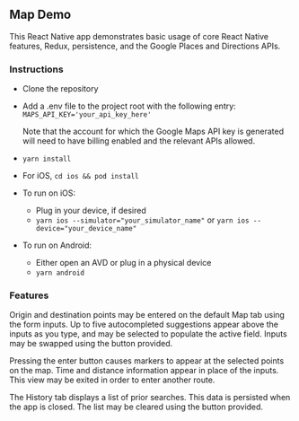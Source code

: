 ## **Map Demo**

This React Native app demonstrates basic usage of core React Native features, Redux, persistence, and the Google Places and Directions APIs.

### Instructions
* Clone the repository
* Add a .env file to the project root with the following entry:
`MAPS_API_KEY='your_api_key_here'`
  
    Note that the account for which the Google Maps API key is generated will need to have billing enabled and the relevant APIs allowed.
* `yarn install`
* For iOS, `cd ios && pod install`
* To run on iOS:
  * Plug in your device, if desired
  * `yarn ios --simulator="your_simulator_name"` or `yarn ios --device="your_device_name"`
* To run on Android:
  * Either open an AVD or plug in a physical device
  * `yarn android`

### Features
Origin and destination points may be entered on the default Map tab using the form inputs. Up to five autocompleted suggestions appear above the inputs as you type, and may be selected to populate the active field. Inputs may be swapped using the button provided.

Pressing the enter button causes markers to appear at the selected points on the map. Time and distance information appear in place of the inputs. This view may be exited in order to enter another route.

The History tab displays a list of prior searches. This data is persisted when the app is closed. The list may be cleared using the button provided.
